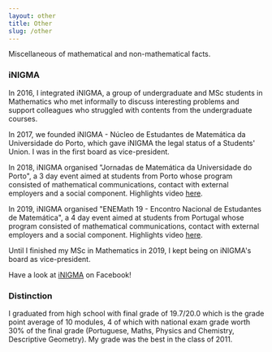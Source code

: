 ```yaml
---
layout: other
title: Other
slug: /other
---
```


Miscellaneous of mathematical and non-mathematical facts.

<h3> iNIGMA </h3>

<p> In 2016, I integrated iNIGMA, a group of undergraduate and MSc students in Mathematics who met informally to discuss interesting problems and support colleagues who struggled with contents from the undergraduate courses.</p>

<p> In 2017, we founded iNIGMA - Núcleo de Estudantes de Matemática da Universidade do Porto, which gave iNIGMA the legal status of a Students' Union. I was in the first board as vice-president.</p>

<p> In 2018, iNIGMA organised "Jornadas de Matemática da Universidade do Porto", a 3 day event aimed at students from Porto whose program consisted of mathematical communications, contact with external employers and a social component. Highlights video <a href="https://www.youtube.com/watch?v=AB3b_Np7c0A&t=5s">here</a>.</p>

<p> In 2019, iNIGMA organised "ENEMath 19 - Encontro Nacional de Estudantes de Matemática", a 4 day event aimed at students from Portugal whose program consisted of mathematical communications, contact with external employers and a social component. Highlights video <a href="https://www.youtube.com/watch?v=wVoqHy1H4rA">here</a>.</p>

 <p> Until I finished my MSc in Mathematics in 2019, I kept being on iNIGMA's board as vice-president.</p>

Have a look at <a href="https://www.facebook.com/inigmafcup/">iNIGMA</a> on Facebook!

<h3> Distinction </h3>

I graduated from high school with final grade of 19.7/20.0 which is the grade point average of 10 modules, 4 of which with national exam grade worth 30% of the final grade (Portuguese, Maths, Physics and Chemistry, Descriptive Geometry). My grade was the best in the class of 2011.

<br />
<br />
